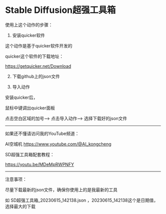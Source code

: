 # Stable Diffusion超强工具箱

使用上这个动作的步骤：

1. 安装quicker软件

这个动作是基于quicker软件开发的

quicker这个软件的下载地址：

https://getquicker.net/Download

2. 下载github上的json文件

  
3. 导入动作

安装quicker后，

鼠标中键调出quicker面板

点击空白区域的加号-->
点击导入动作-->
选择下载好的json文件

---

如果还不懂请访问我的YouTube频道：

AI空城机
https://www.youtube.com/@AI_kongcheng

SD超强工具箱配套教程：

https://youtu.be/MDeMpRWPNFY

---

注意事项：

尽量下载最新的json文件，确保你使用上的是我最新的工具

如 SD超强工具箱_20230615_142138.json ，20230615_142138这个是日期值，选择最大的下载

